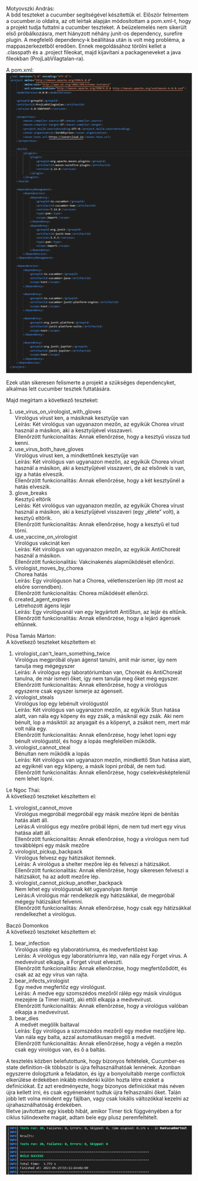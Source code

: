 Motyovszki András: </br>
A bdd teszteket a cucumber segítségével készítettük el. Először felmentem a cucumber.io oldalra, az ott leírtak alapján módosítottam a pom.xml-t, hogy a projekt tudja futtatni a cucumber teszteket. A beüzelemelés nem sikerült első próbálkozásra, mert hiányzott néhány junit-os dependency, surefire plugin. A megfelelő dependency-k beállítása után is volt még probléma, a mappaszerkezetből eredően. Ennek megoldásához törölni kellet a .classpath és a .project fileokat, majd kijavítani a packageneveket a java fileokban (ProjLabVilagtalan-ra).

A pom.xml:
![](bdd_pompom.png)

Ezek után sikeresen felismerte a projekt a szükséges dependencyket, alkalmas lett cucumber tesztek futtatására.

Majd megírtam a következő teszteket:
1. use_virus_on_virologist_with_gloves </br>
    Virológus vírust ken, a másiknak kesztyűje van </br>
    Leírás: Két virológus van ugyanazon mezőn, az egyikük Chorea vírust használ a másikon, aki a kesztyűjével visszaveri. </br>
    Ellenőrzött funkcionalitás: Annak ellenőrzése, hogy a kesztyű vissza tud kenni.
2. use_virus_both_have_gloves </br>
    Virológus vírust ken, a mindkettőnek kesztyűje van </br>
    Leírás: Két virológus van ugyanazon mezőn, az egyikük Chorea vírust használ a másikon, aki a kesztyűjével visszaveri, de az elsőnek is van, így a hatás elveszik. </br>
    Ellenőrzött funkcionalitás: Annak ellenőrzése, hogy a két kesztyűnél a hatás elveszik.
3. glove_breaks </br>
    Kesztyű eltörik </br>
    Leírás: Két virológus van ugyanazon mezőn, az egyikük Chorea vírust használ a másikon, aki a kesztyűjével visszaveri (egy „élete” volt), a kesztyű eltörik. </br>
    Ellenőrzött funkcionalitás: Annak ellenőrzése, hogy a kesztyű el tud törni.
4. use_vaccine_on_virologist </br>
    Virológus vakcinát ken </br>
    Leírás: Két virológus van ugyanazon mezőn, az egyikük AntiChoreát használ a másikon. </br>
    Ellenőrzött funkcionalitás: Vakcinakenés alapműködését ellenőrzi.
5. virologist_moves_by_chorea </br>
    Chorea hatás </br>
    Leírás: Egy virológuson hat a Chorea, véletlenszerűen lép (itt most az elsőre sorrendben). </br>
    Ellenőrzött funkcionalitás: Chorea működését ellenőrzi.
6. created_agent_expires </br>
    Létrehozott ágens lejár </br>
    Leírás: Egy virológusnál van egy legyártott AntiStun, az lejár és eltűnik. </br>
    Ellenőrzött funkcionalitás: Annak ellenőrzése, hogy a lejáró ágensek eltűnnek.

Pósa Tamás Márton: </br>
A következő teszteket készítettem el:
1. virologist_can't_learn_something_twice </br>
    Virológus megpróbál olyan ágenst tanulni, amit már ismer, így nem tanulja meg mégegyszer </br>
    Leírás: A virológus egy laboratóriumban van, Choreát és AntiChoreát tanulna, de már ismeri őket, így nem tanulja meg őket még egyszer. </br>
    Ellenőrzött funkcionalitás: Annak ellenőrzése, hogy a virológus egyszerre csak egyszer ismerje az ágenseit.
2. virologist_steals </br>
    Virológus lop egy lebénult virológustól </br>
    Leírás: Két virológus van ugyanazon mezőn, az egyikük Stun hatása alatt, van nála egy köpeny és egy zsák, a másiknál egy zsák. Aki nem bénult, lop a másiktól: az anyagait és a köpenyt, a zsákot nem, mert már volt nála egy. </br>
    Ellenőrzött funkcionalitás: Annak ellenőrzése, hogy lehet lopni egy bénult virológustól, és hogy a lopás megfelelően működik.
3. virologist_cannot_steal </br>
    Bénultan nem működik a lopás </br>
    Leírás: Két virológus van ugyanazon mezőn, mindkettő Stun hatása alatt, az egyiknél van egy köpeny, a másik lopni próbál, de nem tud. </br>
    Ellenőrzött funkcionalitás: Annak ellenőrzése, hogy cselekvésképtelenül nem lehet lopni.


Le Ngoc Thai: </br>
A következő teszteket készítettem el:
1. virologist_cannot_move </br>
    Virológus megpróbál megpróbál egy másik mezőre lépni de bénítás hatás alatt áll. </br>
    Leírás:A virológus egy mezőre próbál lépni, de nem tud mert egy vírus hatása alatt áll. </br>
    Ellenőrzött funkcionalitás: Annak ellenőrzése, hogy a virológus nem tud továbblépni egy másik mezőre
2. virologist_pickup_backpack </br>
    Virológus felvesz egy hátizsákot itemnek. </br>
    Leírás: A virológus a shelter mezőre lép és felveszi a hátizsákot. </br>
    Ellenőrzött funkcionalitás: Annak ellenőrzése, hogy sikeresen felveszi a hátizsákot, ha az adott mezőre lép.
3. virologist_cannot_pickup_another_backpack </br>
    Nem lehet egy virológusnak két ugyanolyan itemje </br>
    Leírás:A virológus már rendelkezik egy hátizsákkal, de megpróbál mégegy hátizsákot felvenni. </br>
    Ellenőrzött funkcionalitás: Annak ellenőrzése, hogy csak egy hátizsákkal rendelkezhet a virológus.

Baczó Domonkos </br>
A következő teszteket készítettem el:
1. bear_infection </br>
    Virológus rálép eg ylaboratóriumra, és medvefertőzést kap</br>
    Leírás: A virológus egy laboratóriumra lép, van nála egy Forget vírus. A medvevírust elkapja, a Forget vírust elveszti.</br>
    Ellenőrzött funkcionalitás: Annak ellenőrzése, hogy megfertőződött, és csak az az egy vírus van rajta.
2. bear_infects_virologist </br>
    Egy medve megfertőz egy virológust. </br>
    Leírás: A medve egy szomszédos mezőről rálép egy másik virulógus mezejére (a Timer miatt), aki ettől elkapja a medvevírust. </br>
    Ellenőrzött funkcionalitás: Annak ellenőrzése, hogy a virológus valóban elkapja a medvevírust.
3. bear_dies </br>
    A medvét megölik baltaval </br>
    Leírás: Egy virológus a szomszédos mezőről egy medve mezőjére lép. Van nála egy balta, azzal automatikusan megöli a medvét. </br>
    Ellenőrzött funkcionalitás: Annak ellenőrzése, hogy a végén a mezőn csak egy virológus van, és ő a baltás.

A tesztelés közben belefutottunk, hogy bizonyos feltételek, Cucumber-es state definition-ök többször is újra felhasználhatóak lennének. Azonban egyszerre dologztunk a feladaton, és így a bonyolultabb merge conflictok elkerülése érdekében inkább mindenki külön hozta létre ezeket a definíciókat. Ez azt eredményezte, hogy bizonyos definíciókat más néven újra kellett írni, és csak egyénenként tudtuk újra felhasználni őket. Talán jobb lett volna mindent egy fájlban, vagy csak lokális változókkal kezelni az újrahasználhatóság érdekében. </br>
Illetve javítottam egy kisebb hibát, amikor Timer tick függvényében a for ciklus túlindexelte magát, adtam bele egy plusz peremfeltételt.





![](testsSuccessful.png)